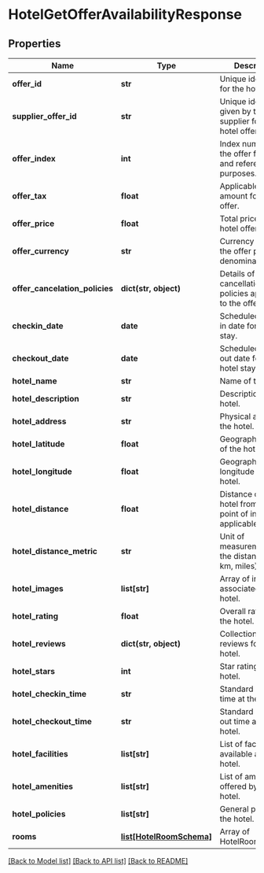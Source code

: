 # HotelGetOfferAvailabilityResponse

## Properties
Name | Type | Description | Notes
------------ | ------------- | ------------- | -------------
**offer_id** | **str** | Unique identifier for the hotel offer. | [optional] 
**supplier_offer_id** | **str** | Unique identifier given by the supplier for the hotel offer. | [optional] 
**offer_index** | **int** | Index number of the offer for sorting and referencing purposes. | [optional] 
**offer_tax** | **float** | Applicable tax amount for the offer. | [optional] 
**offer_price** | **float** | Total price of the hotel offer. | [optional] 
**offer_currency** | **str** | Currency in which the offer price is denominated. | [optional] 
**offer_cancelation_policies** | **dict(str, object)** | Details of the cancellation policies applicable to the offer. | [optional] 
**checkin_date** | **date** | Scheduled check-in date for the hotel stay. | [optional] 
**checkout_date** | **date** | Scheduled check-out date for the hotel stay. | [optional] 
**hotel_name** | **str** | Name of the hotel. | [optional] 
**hotel_description** | **str** | Description of the hotel. | [optional] 
**hotel_address** | **str** | Physical address of the hotel. | [optional] 
**hotel_latitude** | **float** | Geographic latitude of the hotel. | [optional] 
**hotel_longitude** | **float** | Geographic longitude of the hotel. | [optional] 
**hotel_distance** | **float** | Distance of the hotel from a central point of interest, if applicable. | [optional] 
**hotel_distance_metric** | **str** | Unit of measurement for the distance (e.g., km, miles). | [optional] 
**hotel_images** | **list[str]** | Array of images associated with the hotel. | [optional] 
**hotel_rating** | **float** | Overall rating of the hotel. | [optional] 
**hotel_reviews** | **dict(str, object)** | Collection of reviews for the hotel. | [optional] 
**hotel_stars** | **int** | Star rating of the hotel. | [optional] 
**hotel_checkin_time** | **str** | Standard check-in time at the hotel. | [optional] 
**hotel_checkout_time** | **str** | Standard check-out time at the hotel. | [optional] 
**hotel_facilities** | **list[str]** | List of facilities available at the hotel. | [optional] 
**hotel_amenities** | **list[str]** | List of amenities offered by the hotel. | [optional] 
**hotel_policies** | **list[str]** | General policies of the hotel. | [optional] 
**rooms** | [**list[HotelRoomSchema]**](HotelRoomSchema.md) | Array of HotelRoomSchema. | [optional] 

[[Back to Model list]](../README.md#documentation-for-models) [[Back to API list]](../README.md#documentation-for-api-endpoints) [[Back to README]](../README.md)

